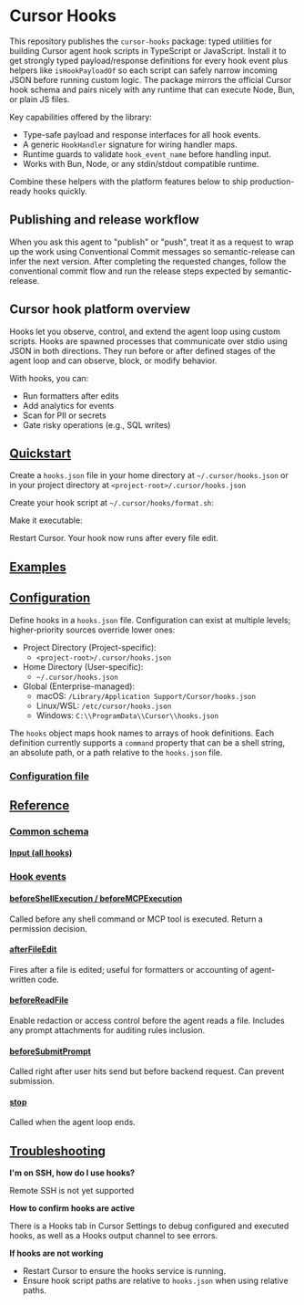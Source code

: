 # Cursor Hooks

This repository publishes the `cursor-hooks` package: typed utilities for building Cursor agent hook scripts in TypeScript or JavaScript. Install it to get strongly typed payload/response definitions for every hook event plus helpers like `isHookPayloadOf` so each script can safely narrow incoming JSON before running custom logic. The package mirrors the official Cursor hook schema and pairs nicely with any runtime that can execute Node, Bun, or plain JS files.

Key capabilities offered by the library:
- Type-safe payload and response interfaces for all hook events.
- A generic `HookHandler` signature for wiring handler maps.
- Runtime guards to validate `hook_event_name` before handling input.
- Works with Bun, Node, or any stdin/stdout compatible runtime.

Combine these helpers with the platform features below to ship production-ready hooks quickly.

## Publishing and release workflow

When you ask this agent to "publish" or "push", treat it as a request to wrap up the work using Conventional Commit messages so semantic-release can infer the next version. After completing the requested changes, follow the conventional commit flow and run the release steps expected by semantic-release.

## Cursor hook platform overview

Hooks let you observe, control, and extend the agent loop using custom scripts. Hooks are spawned processes that communicate over stdio using JSON in both directions. They run before or after defined stages of the agent loop and can observe, block, or modify behavior.

With hooks, you can:

-   Run formatters after edits
-   Add analytics for events
-   Scan for PII or secrets
-   Gate risky operations (e.g., SQL writes)

## [Quickstart](https://cursor.com/docs/agent/hooks#quickstart)

Create a `hooks.json` file in your home directory at `~/.cursor/hooks.json` or in your project directory at `<project-root>/.cursor/hooks.json`

Create your hook script at `~/.cursor/hooks/format.sh`:

Make it executable:

Restart Cursor. Your hook now runs after every file edit.

## [Examples](https://cursor.com/docs/agent/hooks#examples)

## [Configuration](https://cursor.com/docs/agent/hooks#configuration)

Define hooks in a `hooks.json` file. Configuration can exist at multiple levels; higher-priority sources override lower ones:

-   Project Directory (Project-specific):
    -   `<project-root>/.cursor/hooks.json`
-   Home Directory (User-specific):
    -   `~/.cursor/hooks.json`
-   Global (Enterprise-managed):
    -   macOS: `/Library/Application Support/Cursor/hooks.json`
    -   Linux/WSL: `/etc/cursor/hooks.json`
    -   Windows: `C:\\ProgramData\\Cursor\\hooks.json`

The `hooks` object maps hook names to arrays of hook definitions. Each definition currently supports a `command` property that can be a shell string, an absolute path, or a path relative to the `hooks.json` file.

### [Configuration file](https://cursor.com/docs/agent/hooks#configuration-file)

## [Reference](https://cursor.com/docs/agent/hooks#reference)

### [Common schema](https://cursor.com/docs/agent/hooks#common-schema)

#### [Input (all hooks)](https://cursor.com/docs/agent/hooks#input-all-hooks)

### [Hook events](https://cursor.com/docs/agent/hooks#hook-events)

#### [beforeShellExecution / beforeMCPExecution](https://cursor.com/docs/agent/hooks#beforeshellexecution-beforemcpexecution)

Called before any shell command or MCP tool is executed. Return a permission decision.

#### [afterFileEdit](https://cursor.com/docs/agent/hooks#afterfileedit)

Fires after a file is edited; useful for formatters or accounting of agent-written code.

#### [beforeReadFile](https://cursor.com/docs/agent/hooks#beforereadfile)

Enable redaction or access control before the agent reads a file. Includes any prompt attachments for auditing rules inclusion.

#### [beforeSubmitPrompt](https://cursor.com/docs/agent/hooks#beforesubmitprompt)

Called right after user hits send but before backend request. Can prevent submission.

#### [stop](https://cursor.com/docs/agent/hooks#stop)

Called when the agent loop ends.

## [Troubleshooting](https://cursor.com/docs/agent/hooks#troubleshooting)

**I'm on SSH, how do I use hooks?**

Remote SSH is not yet supported

**How to confirm hooks are active**

There is a Hooks tab in Cursor Settings to debug configured and executed hooks, as well as a Hooks output channel to see errors.

**If hooks are not working**

-   Restart Cursor to ensure the hooks service is running.
-   Ensure hook script paths are relative to `hooks.json` when using relative paths.
